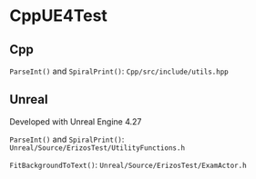 # CppUE4Test

## Cpp

`ParseInt()` and `SpiralPrint()`:
`Cpp/src/include/utils.hpp`

## Unreal
Developed with Unreal Engine 4.27

`ParseInt()` and `SpiralPrint()`:
`Unreal/Source/ErizosTest/UtilityFunctions.h`

`FitBackgroundToText()`:
`Unreal/Source/ErizosTest/ExamActor.h`
